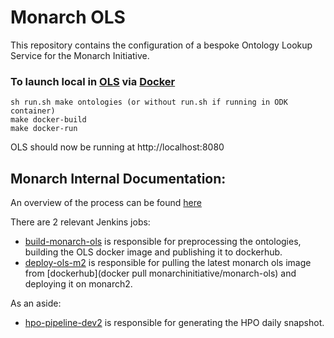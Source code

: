 # Monarch OLS

This repository contains the configuration of a bespoke Ontology Lookup Service for the Monarch Initiative. 

### To launch local in [OLS](https://www.ebi.ac.uk/ols/index) via [Docker](https://www.docker.com/)

```
sh run.sh make ontologies (or without run.sh if running in ODK container)
make docker-build
make docker-run
```

OLS should now be running at http://localhost:8080


## Monarch Internal Documentation:

An overview of the process can be found [here](https://docs.google.com/presentation/d/1jYUHItpTRja1GVYbN3UBtajhr0WYG2atZexQGRx-9z4/edit?usp=sharing)

There are 2 relevant Jenkins jobs:
* [build-monarch-ols](https://ci.monarchinitiative.org/view/docker/job/build-monarch-ols) is responsible for preprocessing the ontologies, building the OLS docker image and publishing it to dockerhub.
* [deploy-ols-m2](https://ci.monarchinitiative.org/view/docker/job/deploy-ols-m2/) is responsible for pulling the latest monarch ols image from [dockerhub](docker pull monarchinitiative/monarch-ols) and deploying it on monarch2.

As an aside:
* [hpo-pipeline-dev2](https://ci.monarchinitiative.org/view/pipelines/job/hpo-pipeline-dev2/) is responsible for generating the HPO daily snapshot.